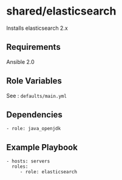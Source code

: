 # shared/elasticsearch #

Installs elasticsearch 2.x

## Requirements ##

Ansible 2.0

## Role Variables ##

See : `defaults/main.yml`

## Dependencies ##

    - role: java_openjdk

## Example Playbook ##

    - hosts: servers
      roles:
         - role: elasticsearch
